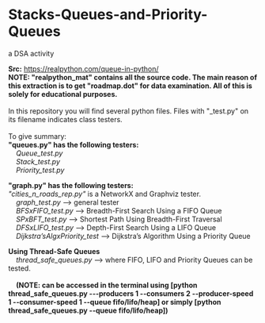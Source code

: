 # Stacks-Queues-and-Priority-Queues
a DSA activity

**Src:** https://realpython.com/queue-in-python/ <br>
**NOTE: "realpython_mat" contains all the source code. The main reason of this extraction is to get "roadmap.dot" for data examination. All of this is solely for educational purposes.**<br><br>
In this repository you will find several python files. Files with "_test.py" on its filename indicates class testers.<br><br>
To give summary:<br>
**"queues.py" has the following testers:**<br>
&nbsp;&nbsp;&nbsp;&nbsp;*Queue_test.py*<br>
&nbsp;&nbsp;&nbsp;&nbsp;*Stack_test.py*<br>
&nbsp;&nbsp;&nbsp;&nbsp;*Priority_test.py*<br>

**"graph.py" has the following testers:**<br>
*"cities_n_roads_rep.py"* is a NetworkX and Graphviz tester. <br>
&nbsp;&nbsp;&nbsp;&nbsp;*graph_test.py* --> general tester<br>
&nbsp;&nbsp;&nbsp;&nbsp;*BFSxFIFO_test.py* --> Breadth-First Search Using a FIFO Queue<br>
&nbsp;&nbsp;&nbsp;&nbsp;*SPxBFT_test.py* --> Shortest Path Using Breadth-First Traversal<br>
&nbsp;&nbsp;&nbsp;&nbsp;*DFSxLIFO_test.py* --> Depth-First Search Using a LIFO Queue<br>
&nbsp;&nbsp;&nbsp;&nbsp;*Dijkstra’sAlgxPriority_test* --> Dijkstra’s Algorithm Using a Priority Queue<br>

**Using Thread-Safe Queues**<br>
&nbsp;&nbsp;&nbsp;&nbsp;*thread_safe_queues.py* --> where FIFO, LIFO and Priority Queues can be tested.<br><br>
&nbsp;&nbsp;&nbsp;&nbsp;**(NOTE: can be accessed in the terminal using [python thread_safe_queues.py  ---producers 1  --consumers 2  --producer-speed 1  --consumer-speed 1  --queue fifo/lifo/heap] or simply [python thread_safe_queues.py  --queue fifo/lifo/heap])**<br> 